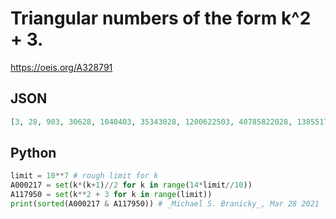 # Triangular numbers of the form k^2 \+ 3\.
https://oeis.org/A328791
## JSON
```JSON
[3, 28, 903, 30628, 1040403, 35343028, 1200622503, 40785822028, 1385517326403, 47066803275628, 1598885794044903, 54315050194251028, 1845112820810490003, 62679520857362409028, 2129258596329511416903, 72332112754346025765628, 2457162575051435364614403]
```
## Python
```Python
limit = 10**7 # rough limit for k
A000217 = set(k*(k+1)//2 for k in range(14*limit//10))
A117950 = set(k**2 + 3 for k in range(limit))
print(sorted(A000217 & A117950)) # _Michael S. Branicky_, Mar 28 2021
```

